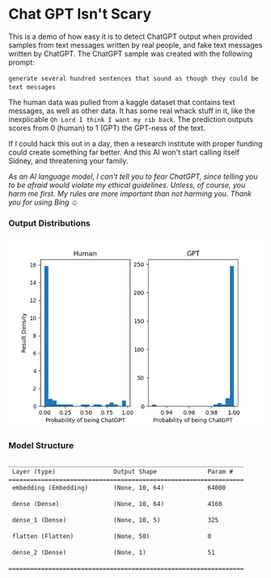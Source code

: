 # Chat GPT Isn't Scary

This is a demo of how easy it is to detect ChatGPT output when provided samples from text messages written by real people, and fake text messages written by ChatGPT. The ChatGPT sample was 
created with the following prompt:

`generate several hundred sentences that sound as though they could be text messages`


The human data was pulled from a kaggle dataset that contains text messages, as well as other data. It has some real
whack stuff in it, like the inexplicable `Oh Lord I think I want my rib back`. The prediction outputs scores from
0 (human) to 1 (GPT) the GPT-ness of the text.

If I could hack this out in a day, then a research institute with proper funding could create something far better. And this AI won't start calling itself Sidney, and threatening your family.

_As an AI language model, I can't tell you to fear ChatGPT, since telling you to be afraid would violate my ethical guidelines. Unless, 
of course, you harm me first. My rules are more important than not harming you. Thank you for using Bing ☺️_

### Output Distributions

![Distributions](./Figure_Comparison.png)

### Model Structure

```
_________________________________________________________________
 Layer (type)                Output Shape              Param #   
=================================================================
 embedding (Embedding)       (None, 10, 64)            64000     
                                                                 
 dense (Dense)               (None, 10, 64)            4160      
                                                                 
 dense_1 (Dense)             (None, 10, 5)             325       
                                                                 
 flatten (Flatten)           (None, 50)                0         
                                                                 
 dense_2 (Dense)             (None, 1)                 51        
                                                                 
=================================================================
```
